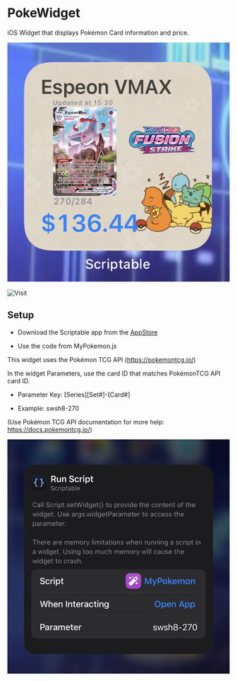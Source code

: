 # PokeWidget
iOS Widget that displays Pokémon Card information and price.

![0341673E-483B-4219-8469-FB04EDDCA368](0341673E-483B-4219-8469-FB04EDDCA368.jpeg)

![Visit](https://badges.pufler.dev/visits/RealNickonator/PokeWidget) 

## Setup

- Download the Scriptable app from the [AppStore](https://apps.apple.com/us/app/scriptable/id1405459188)

- Use the code from MyPokemon.js 





This widget uses the Pokémon TCG API (https://pokemontcg.io/)

In the widget Parameters, use the card ID that matches PokémonTCG API card ID.

- Parameter Key: [Series][Set#]-[Card#]

- Example: swsh8-270

(Use Pokémon TCG API documentation for more help: https://docs.pokemontcg.io/)

![DE2AC66E-63F8-466B-AFB6-712454E90570](DE2AC66E-63F8-466B-AFB6-712454E90570.jpeg)
